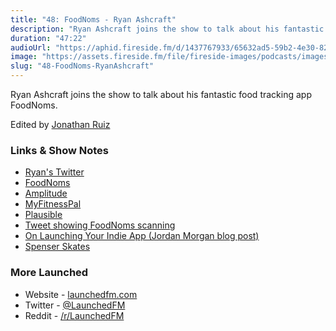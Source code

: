 ```yaml
---
title: "48: FoodNoms - Ryan Ashcraft"
description: "Ryan Ashcraft joins the show to talk about his fantastic food tracking app FoodNoms."
duration: "47:22"
audioUrl: "https://aphid.fireside.fm/d/1437767933/65632ad5-59b2-4e30-82d1-13845dce07dd/4f6f8fcb-fa5e-4a94-bcc9-b9d640fa28d6.mp3"
image: "https://assets.fireside.fm/file/fireside-images/podcasts/images/6/65632ad5-59b2-4e30-82d1-13845dce07dd/episodes/4/4f6f8fcb-fa5e-4a94-bcc9-b9d640fa28d6/cover.jpg"
slug: "48-FoodNoms-RyanAshcraft"
---
```


<p>Ryan Ashcraft joins the show to talk about his fantastic food tracking app FoodNoms.</p>

<p>Edited by <a href="https://twitter.com/refactoredd" rel="nofollow">Jonathan Ruiz</a></p>

<h3>Links &amp; Show Notes</h3>

<ul>
<li><a href="https://twitter.com/ryanashcraft" rel="nofollow">Ryan&#39;s Twitter</a></li>
<li><a href="https://foodnoms.com/" rel="nofollow">FoodNoms</a></li>
<li><a href="https://amplitude.com/" rel="nofollow">Amplitude</a></li>
<li><a href="https://www.myfitnesspal.com/" rel="nofollow">MyFitnessPal</a></li>
<li><a href="https://plausible.io/" rel="nofollow">Plausible</a></li>
<li><a href="https://twitter.com/food_noms/status/1178699681242763264?s=61&t=A2Z71KYSGvPNnvfiT3MJZw" rel="nofollow">Tweet showing FoodNoms scanning</a></li>
<li><a href="https://www.swiftjectivec.com/on-launching-your-indie-app/" rel="nofollow">On Launching Your Indie App (Jordan Morgan blog post)</a></li>
<li><a href="https://twitter.com/spenserskates" rel="nofollow">Spenser Skates</a></li>
</ul>

<h3>More Launched</h3>

<ul>
<li>Website - <a href="https://launchedfm.com" rel="nofollow">launchedfm.com</a></li>
<li>Twitter - <a href="https://twitter.com/launchedfm" rel="nofollow">@LaunchedFM</a></li>
<li>Reddit - <a href="https://www.reddit.com/r/LaunchedFM/" rel="nofollow">/r/LaunchedFM</a></li>
</ul>
